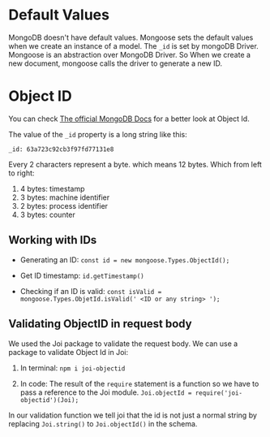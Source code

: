 # Default Values

MongoDB doesn't have default values. Mongoose sets the default values when we create an instance of a model.
The `_id` is set by mongoDB Driver.
Mongoose is an abstraction over MongoDB Driver. So When we create a new document, mongoose calls the driver to generate a new ID.

# Object ID

You can check [The official MongoDB Docs](https://www.mongodb.com/docs/manual/reference/method/ObjectId/) for a better look at Object Id.

The value of the `_id` property is a long string like this:

`_id: 63a723c92cb3f97fd77131e8`

Every 2 characters represent a byte. which means 12 bytes. Which from left to right:

1.  4 bytes: timestamp
2.  3 bytes: machine identifier
3.  2 bytes: process identifier
4.  3 bytes: counter

## Working with IDs

- Generating an ID:
    `const id = new mongoose.Types.ObjectId();`
    
- Get ID timestamp:
    `id.getTimestamp()`
    
- Checking if an ID is valid:
    `const isValid = mongoose.Types.ObjetId.isValid(' <ID or any string> ');`
	
## Validating ObjectID in request body
We used the Joi package to validate the request body. We can use a package to validate Object Id in Joi:
1. In terminal:
`npm i joi-objectid`

2. In code:
The result of the `require` statement is a function so we have to pass a reference to the Joi module.
`Joi.objectId = require('joi-objectid')(Joi);`

In our validation function we tell joi that the id is not just a normal string by replacing `Joi.string()` to `Joi.objectId()` in the schema.


